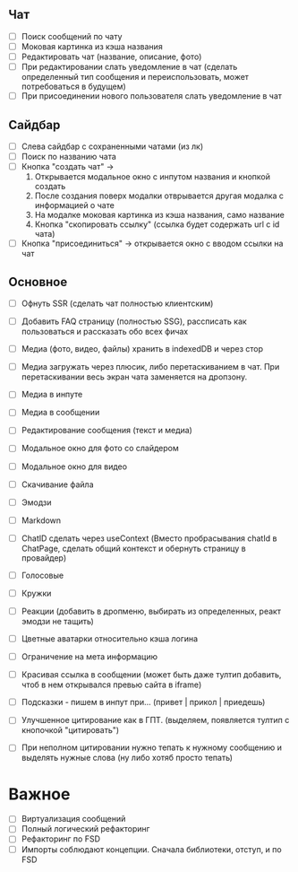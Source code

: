 ## Чат
- [ ] Поиск сообщений по чату
- [ ] Моковая картинка из кэша названия
- [ ] Редактировать чат (название, описание, фото)
- [ ] При редактировании слать уведомление в чат (сделать определенный тип сообщения и переиспользовать, может потребоваться в будущем)
- [ ] При присоединении нового пользователя слать уведомление в чат 

## Сайдбар

- [ ] Слева сайдбар с сохраненными чатами (из лк)
- [ ] Поиск по названию чата
- [ ] Кнопка "создать чат" ->
    1. Открывается модальное окно с инпутом названия и кнопкой создать
    2. После создания поверх модалки отврывается другая модалка с информацией о чате
    3. На модалке моковая картинка из кэша названия, само название
    4. Кнопка "скопировать ссылку" (ссылка будет содержать url с id чата)
- [ ] Кнопка "присоединиться" -> открывается окно с вводом ссылки на чат

## Основное
- [ ] Офнуть SSR (сделать чат полностью клиентским)
- [ ] Добавить FAQ страницу (полностью SSG), рассписать как пользоваться и рассказать обо всех фичах
- [ ] Медиа (фото, видео, файлы) хранить в indexedDB и через стор
- [ ] Медиа загружать через плюсик, либо перетаскиванием в чат. При перетаскивании весь экран чата заменяется на дропзону.
- [ ] Медиа в инпуте
- [ ] Медиа в сообщении
- [ ] Редактирование сообщения (текст и медиа)
- [ ] Модальное окно для фото со слайдером
- [ ] Модальное окно для видео
- [ ] Скачивание файла
- [ ] Эмодзи
- [ ] Markdown
- [ ] ChatID сделать через useContext (Вместо пробрасывания chatId в ChatPage, сделать общий контекст и обернуть страницу в провайдер)
- [ ] Голосовые
- [ ] Кружки
- [ ] Реакции (добавить в дропменю, выбирать из определенных, реакт эмодзи не тащить)
- [ ] Цветные аватарки относительно кэша логина
- [ ] Ограничение на мета информацию
- [ ] Красивая ссылка в сообщении (может быть даже тултип добавить, чтоб в нем открывался превью сайта в iframe)
- [ ] Подсказки - пишем в инпут при... (привет | прикол | приедешь)
- [ ] Улучшенное цитирование как в ГПТ. (выделяем, появляется тултип с кнопочкой "цитировать")
- [ ] При неполном цитировании нужно тепать к нужному сообщению и выделять нужные слова (ну либо хотяб просто тепать)


# Важное
- [ ] Виртуализация сообщений
- [ ] Полный логический рефакторинг
- [ ] Рефакторинг по FSD
- [ ] Импорты соблюдают концепции. Сначала библиотеки, отступ, и по FSD
